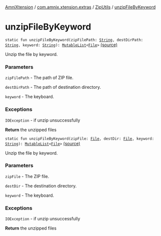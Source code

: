 [AmniXtension](../../index.md) / [com.amnix.xtension.extras](../index.md) / [ZipUtils](index.md) / [unzipFileByKeyword](./unzip-file-by-keyword.md)

# unzipFileByKeyword

`static fun unzipFileByKeyword(zipFilePath: `[`String`](https://kotlinlang.org/api/latest/jvm/stdlib/kotlin/-string/index.html)`, destDirPath: `[`String`](https://kotlinlang.org/api/latest/jvm/stdlib/kotlin/-string/index.html)`, keyword: `[`String`](https://kotlinlang.org/api/latest/jvm/stdlib/kotlin/-string/index.html)`): `[`MutableList`](https://kotlinlang.org/api/latest/jvm/stdlib/kotlin.collections/-mutable-list/index.html)`<`[`File`](http://docs.oracle.com/javase/6/docs/api/java/io/File.html)`>` [(source)](https://github.com/AmniX/AmniXTension/tree/master/AmniXtension/src/main/java/com/amnix/xtension/extras/ZipUtils.java#L253)

Unzip the file by keyword.

### Parameters

`zipFilePath` - The path of ZIP file.

`destDirPath` - The path of destination directory.

`keyword` - The keyboard.

### Exceptions

`IOException` - if unzip unsuccessfully

**Return**
the unzipped files

`static fun unzipFileByKeyword(zipFile: `[`File`](http://docs.oracle.com/javase/6/docs/api/java/io/File.html)`, destDir: `[`File`](http://docs.oracle.com/javase/6/docs/api/java/io/File.html)`, keyword: `[`String`](https://kotlinlang.org/api/latest/jvm/stdlib/kotlin/-string/index.html)`): `[`MutableList`](https://kotlinlang.org/api/latest/jvm/stdlib/kotlin.collections/-mutable-list/index.html)`<`[`File`](http://docs.oracle.com/javase/6/docs/api/java/io/File.html)`>` [(source)](https://github.com/AmniX/AmniXTension/tree/master/AmniXtension/src/main/java/com/amnix/xtension/extras/ZipUtils.java#L269)

Unzip the file by keyword.

### Parameters

`zipFile` - The ZIP file.

`destDir` - The destination directory.

`keyword` - The keyboard.

### Exceptions

`IOException` - if unzip unsuccessfully

**Return**
the unzipped files

